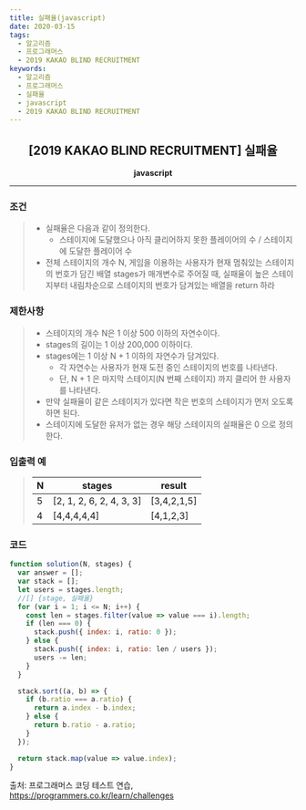 ```yaml
---
title: 실패율(javascript)
date: 2020-03-15
tags:
  - 알고리즘
  - 프로그래머스
  - 2019 KAKAO BLIND RECRUITMENT
keywords:
  - 알고리즘
  - 프로그래머스
  - 실패율
  - javascript
  - 2019 KAKAO BLIND RECRUITMENT
---
```


## <center>[2019 KAKAO BLIND RECRUITMENT] 실패율</center>

**<center>javascript</center>**

---

### 조건

> - 실패율은 다음과 같이 정의한다.
>   - 스테이지에 도달했으나 아직 클리어하지 못한 플레이어의 수 / 스테이지에 도달한 플레이어 수
> - 전체 스테이지의 개수 N, 게임을 이용하는 사용자가 현재 멈춰있는 스테이지의 번호가 담긴 배열 stages가 매개변수로 주어질 때, 실패율이 높은 스테이지부터 내림차순으로 스테이지의 번호가 담겨있는 배열을 return 하라

### 제한사항

> - 스테이지의 개수 N은 1 이상 500 이하의 자연수이다.
> - stages의 길이는 1 이상 200,000 이하이다.
> - stages에는 1 이상 N + 1 이하의 자연수가 담겨있다.
>   - 각 자연수는 사용자가 현재 도전 중인 스테이지의 번호를 나타낸다.
>   - 단, N + 1 은 마지막 스테이지(N 번째 스테이지) 까지 클리어 한 사용자를 나타낸다.
> - 만약 실패율이 같은 스테이지가 있다면 작은 번호의 스테이지가 먼저 오도록 하면 된다.
> - 스테이지에 도달한 유저가 없는 경우 해당 스테이지의 실패율은 0 으로 정의한다.

### 입출력 예

> | N   | stages                   | result      |
> | --- | ------------------------ | ----------- |
> | 5   | [2, 1, 2, 6, 2, 4, 3, 3] | [3,4,2,1,5] |
> | 4   | [4,4,4,4,4]              | [4,1,2,3]   |

### 코드

```javascript
function solution(N, stages) {
  var answer = [];
  var stack = [];
  let users = stages.length;
  //[] {stage, 실패율}
  for (var i = 1; i <= N; i++) {
    const len = stages.filter(value => value === i).length;
    if (len === 0) {
      stack.push({ index: i, ratio: 0 });
    } else {
      stack.push({ index: i, ratio: len / users });
      users -= len;
    }
  }

  stack.sort((a, b) => {
    if (b.ratio === a.ratio) {
      return a.index - b.index;
    } else {
      return b.ratio - a.ratio;
    }
  });

  return stack.map(value => value.index);
}
```

출처: 프로그래머스 코딩 테스트 연습, https://programmers.co.kr/learn/challenges
